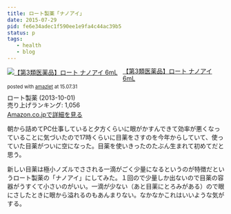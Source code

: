 ```yaml
---
title: ロート製薬「ナノアイ」
date: 2015-07-29
pid: fe6e34adec1f590ee1e9fa4c44ac39b5
status: p
tags:
   - health
   - blog
---
```


<div class="amazlet-box" style="margin-bottom:0px;"><div class="amazlet-image" style="float:left;margin:0px 12px 1px 0px;"><a href="http://www.amazon.co.jp/exec/obidos/ASIN/B00F9RL382/dotimpact-22/ref=nosim/" name="amazletlink" target="_blank"><img src="http://ecx.images-amazon.com/images/I/41tJkPiE2WL._SL160_.jpg" alt="【第3類医薬品】ロート ナノアイ 6mL" style="border: none;" /></a></div><div class="amazlet-info" style="line-height:120%; margin-bottom: 10px"><div class="amazlet-name" style="margin-bottom:10px;line-height:120%"><a href="http://www.amazon.co.jp/exec/obidos/ASIN/B00F9RL382/dotimpact-22/ref=nosim/" name="amazletlink" target="_blank">【第3類医薬品】ロート ナノアイ 6mL</a><div class="amazlet-powered-date" style="font-size:80%;margin-top:5px;line-height:120%">posted with <a href="http://www.amazlet.com/" title="amazlet" target="_blank">amazlet</a> at 15.07.31</div></div><div class="amazlet-detail">ロート製薬 (2013-10-01)<br />売り上げランキング: 1,056<br /></div><div class="amazlet-sub-info" style="float: left;"><div class="amazlet-link" style="margin-top: 5px"><a href="http://www.amazon.co.jp/exec/obidos/ASIN/B00F9RL382/dotimpact-22/ref=nosim/" name="amazletlink" target="_blank">Amazon.co.jpで詳細を見る</a></div></div></div><div class="amazlet-footer" style="clear: left"></div></div>

朝から詰めてPC仕事していると夕方くらいに眼がかすんできて効率が悪くなっていることに気づいたので17時くらいに目薬をさすのを今年からしていて、使っていた目薬がついに空になった。目薬を使いきったのたぶん生まれて初めてだと思う。

新しい目薬は極小ノズルでさされる一滴がごく少量になるというのが特徴だというロート製薬の「ナノアイ」にしてみた。１回ので少量しか出ないので目薬の容器がうすくて小さいのがいい。一滴が少ない（あと目薬にとろみがある）ので眼にさしたときに眼から溢れるのもあんまりない。なかなかこれはいいような気がする。
